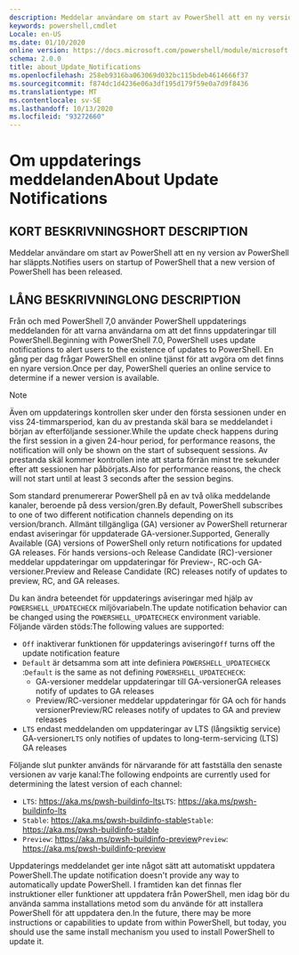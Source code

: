 ```yaml
---
description: Meddelar användare om start av PowerShell att en ny version av PowerShell har släppts.
keywords: powershell,cmdlet
Locale: en-US
ms.date: 01/10/2020
online version: https://docs.microsoft.com/powershell/module/microsoft.powershell.core/about/about_update_notifications?view=powershell-7.1&WT.mc_id=ps-gethelp
schema: 2.0.0
title: about_Update_Notifications
ms.openlocfilehash: 258eb9316ba063069d032bc115bdeb4614666f37
ms.sourcegitcommit: f874dc1d4236e06a3df195d179f59e0a7d9f8436
ms.translationtype: MT
ms.contentlocale: sv-SE
ms.lasthandoff: 10/13/2020
ms.locfileid: "93272660"
---
```

# <a name="about-update-notifications"></a><span data-ttu-id="88866-104">Om uppdaterings meddelanden</span><span class="sxs-lookup"><span data-stu-id="88866-104">About Update Notifications</span></span>

## <a name="short-description"></a><span data-ttu-id="88866-105">KORT BESKRIVNING</span><span class="sxs-lookup"><span data-stu-id="88866-105">SHORT DESCRIPTION</span></span>

<span data-ttu-id="88866-106">Meddelar användare om start av PowerShell att en ny version av PowerShell har släppts.</span><span class="sxs-lookup"><span data-stu-id="88866-106">Notifies users on startup of PowerShell that a new version of PowerShell has been released.</span></span>

## <a name="long-description"></a><span data-ttu-id="88866-107">LÅNG BESKRIVNING</span><span class="sxs-lookup"><span data-stu-id="88866-107">LONG DESCRIPTION</span></span>

<span data-ttu-id="88866-108">Från och med PowerShell 7,0 använder PowerShell uppdaterings meddelanden för att varna användarna om att det finns uppdateringar till PowerShell.</span><span class="sxs-lookup"><span data-stu-id="88866-108">Beginning with PowerShell 7.0, PowerShell uses update notifications to alert users to the existence of updates to PowerShell.</span></span> <span data-ttu-id="88866-109">En gång per dag frågar PowerShell en online tjänst för att avgöra om det finns en nyare version.</span><span class="sxs-lookup"><span data-stu-id="88866-109">Once per day, PowerShell queries an online service to determine if a newer version is available.</span></span>

> [!NOTE]
> <span data-ttu-id="88866-110">Även om uppdaterings kontrollen sker under den första sessionen under en viss 24-timmarsperiod, kan du av prestanda skäl bara se meddelandet i början av efterföljande sessioner.</span><span class="sxs-lookup"><span data-stu-id="88866-110">While the update check happens during the first session in a given 24-hour period, for performance reasons, the notification will only be shown on the start of subsequent sessions.</span></span> <span data-ttu-id="88866-111">Av prestanda skäl kommer kontrollen inte att starta förrän minst tre sekunder efter att sessionen har påbörjats.</span><span class="sxs-lookup"><span data-stu-id="88866-111">Also for performance reasons, the check will not start until at least 3 seconds after the session begins.</span></span>

<span data-ttu-id="88866-112">Som standard prenumererar PowerShell på en av två olika meddelande kanaler, beroende på dess version/gren.</span><span class="sxs-lookup"><span data-stu-id="88866-112">By default, PowerShell subscribes to one of two different notification channels depending on its version/branch.</span></span> <span data-ttu-id="88866-113">Allmänt tillgängliga (GA) versioner av PowerShell returnerar endast aviseringar för uppdaterade GA-versioner.</span><span class="sxs-lookup"><span data-stu-id="88866-113">Supported, Generally Available (GA) versions of PowerShell only return notifications for updated GA releases.</span></span> <span data-ttu-id="88866-114">För hands versions-och Release Candidate (RC)-versioner meddelar uppdateringar om uppdateringar för Preview-, RC-och GA-versioner.</span><span class="sxs-lookup"><span data-stu-id="88866-114">Preview and Release Candidate (RC) releases notify of updates to preview, RC, and GA releases.</span></span>

<span data-ttu-id="88866-115">Du kan ändra beteendet för uppdaterings aviseringar med hjälp av `POWERSHELL_UPDATECHECK` miljövariabeln.</span><span class="sxs-lookup"><span data-stu-id="88866-115">The update notification behavior can be changed using the `POWERSHELL_UPDATECHECK` environment variable.</span></span> <span data-ttu-id="88866-116">Följande värden stöds:</span><span class="sxs-lookup"><span data-stu-id="88866-116">The following values are supported:</span></span>

- <span data-ttu-id="88866-117">`Off` inaktiverar funktionen för uppdaterings avisering</span><span class="sxs-lookup"><span data-stu-id="88866-117">`Off` turns off the update notification feature</span></span>
- <span data-ttu-id="88866-118">`Default` är detsamma som att inte definiera `POWERSHELL_UPDATECHECK` :</span><span class="sxs-lookup"><span data-stu-id="88866-118">`Default` is the same as not defining `POWERSHELL_UPDATECHECK`:</span></span>
  - <span data-ttu-id="88866-119">GA-versioner meddelar uppdateringar till GA-versioner</span><span class="sxs-lookup"><span data-stu-id="88866-119">GA releases notify of updates to GA releases</span></span>
  - <span data-ttu-id="88866-120">Preview/RC-versioner meddelar uppdateringar för GA och för hands versioner</span><span class="sxs-lookup"><span data-stu-id="88866-120">Preview/RC releases notify of updates to GA and preview releases</span></span>
- <span data-ttu-id="88866-121">`LTS` endast meddelanden om uppdateringar av LTS (långsiktig service) GA-versioner</span><span class="sxs-lookup"><span data-stu-id="88866-121">`LTS` only notifies of updates to long-term-servicing (LTS) GA releases</span></span>

<span data-ttu-id="88866-122">Följande slut punkter används för närvarande för att fastställa den senaste versionen av varje kanal:</span><span class="sxs-lookup"><span data-stu-id="88866-122">The following endpoints are currently used for determining the latest version of each channel:</span></span>

- <span data-ttu-id="88866-123">`LTS`: https://aka.ms/pwsh-buildinfo-lts</span><span class="sxs-lookup"><span data-stu-id="88866-123">`LTS`: https://aka.ms/pwsh-buildinfo-lts</span></span>
- <span data-ttu-id="88866-124">`Stable`: https://aka.ms/pwsh-buildinfo-stable</span><span class="sxs-lookup"><span data-stu-id="88866-124">`Stable`: https://aka.ms/pwsh-buildinfo-stable</span></span>
- <span data-ttu-id="88866-125">`Preview`: https://aka.ms/pwsh-buildinfo-preview</span><span class="sxs-lookup"><span data-stu-id="88866-125">`Preview`: https://aka.ms/pwsh-buildinfo-preview</span></span>

<span data-ttu-id="88866-126">Uppdaterings meddelandet ger inte något sätt att automatiskt uppdatera PowerShell.</span><span class="sxs-lookup"><span data-stu-id="88866-126">The update notification doesn't provide any way to automatically update PowerShell.</span></span> <span data-ttu-id="88866-127">I framtiden kan det finnas fler instruktioner eller funktioner att uppdatera från PowerShell, men idag bör du använda samma installations metod som du använde för att installera PowerShell för att uppdatera den.</span><span class="sxs-lookup"><span data-stu-id="88866-127">In the future, there may be more instructions or capabilities to update from within PowerShell, but today, you should use the same install mechanism you used to install PowerShell to update it.</span></span>

